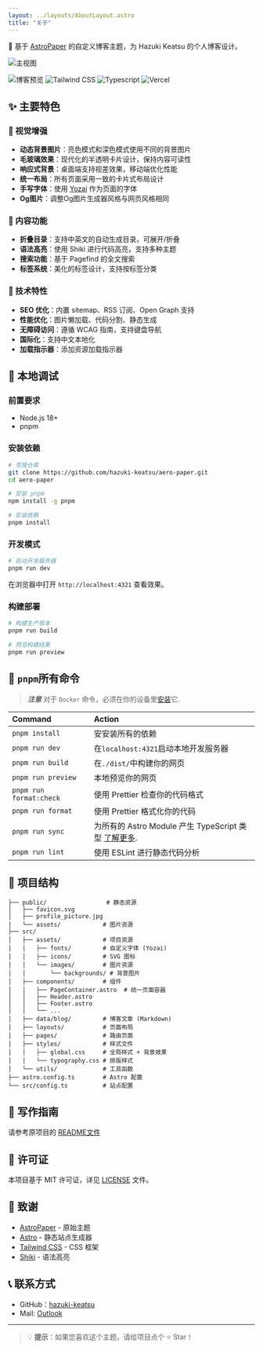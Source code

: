 ```yaml
---
layout: ../layouts/AboutLayout.astro
title: "关于"
---
```


🌸 基于 [AstroPaper](https://github.com/satnaing/astro-paper) 的自定义博客主题，为 Hazuki Keatsu 的个人博客设计。

![主视图](/aeropaper-og.jpg)

<div class="prose flex flex-wrap">
    <div></div>
    <img src="https://img.shields.io/badge/Astro-4.0.12-FF5D01?style=for-the-badge&logo=astro&logoColor=white" alt="博客预览">
    <img src="https://img.shields.io/badge/Tailwind_CSS-4.1.11-38B2AC?style=for-the-badge&logo=tailwind-css&logoColor=white" alt="Tailwind CSS">
    <img src="https://img.shields.io/badge/TypeScript-007ACC?style=for-the-badge&logo=typescript&logoColor=white" alt="Typescript">
    <img src="https://img.shields.io/badge/vercel-%23000000.svg?style=for-the-badge&logo=vercel&logoColor=white" alt="Vercel">
    <div></div>
</div>

## ✨ 主要特色

### 🎨 视觉增强
- **动态背景图片**：亮色模式和深色模式使用不同的背景图片
- **毛玻璃效果**：现代化的半透明卡片设计，保持内容可读性
- **响应式背景**：桌面端支持视差效果，移动端优化性能
- **统一布局**：所有页面采用一致的卡片式布局设计
- **手写字体**：使用 [Yozai](https://github.com/lxgw/yozai-font) 作为页面的字体
- **Og图片**：调整Og图片生成器风格与网页风格相同

### 📝 内容功能
- **折叠目录**：支持中英文的自动生成目录，可展开/折叠
- **语法高亮**：使用 Shiki 进行代码高亮，支持多种主题
- **搜索功能**：基于 Pagefind 的全文搜索
- **标签系统**：美化的标签设计，支持按标签分类

### 🔧 技术特性
- **SEO 优化**：内置 sitemap、RSS 订阅、Open Graph 支持
- **性能优化**：图片懒加载、代码分割、静态生成
- **无障碍访问**：遵循 WCAG 指南，支持键盘导航
- **国际化**：支持中文本地化
- **加载指示器**：添加资源加载指示器

## 🚀 本地调试

### 前置要求
- Node.js 18+ 
- pnpm

### 安装依赖

```bash
# 克隆仓库
git clone https://github.com/hazuki-keatsu/aero-paper.git
cd aero-paper

# 安装 pnpm
npm install -g pnpm

# 安装依赖
pnpm install
```

### 开发模式

```bash
# 启动开发服务器
pnpm run dev
```

在浏览器中打开 `http://localhost:4321` 查看效果。

### 构建部署

```bash
# 构建生产版本
pnpm run build

# 预览构建结果
pnpm run preview
```

## 🧞 `pnpm`所有命令

> **_注意_** 对于 `Docker` 命令，必须在你的设备里[安装](https://docs.docker.com/engine/install/)它.

| Command                              | Action                                                                                                                           |
| :----------------------------------- | :------------------------------------------------------------------------------------------------------------------------------- |
| `pnpm install`                       | 安安装所有的依赖                                                                                                            |
| `pnpm run dev`                       | 在`localhost:4321`启动本地开发服务器                                                                                       |
| `pnpm run build`                     | 在`./dist/`中构建你的网页                                                                                          |
| `pnpm run preview`                   | 本地预览你的网页                                                                                     |
| `pnpm run format:check`              |使用 Prettier 检查你的代码格式                                                                                                 |
| `pnpm run format`                    | 使用 Prettier 格式化你的代码                                                                                                       |
| `pnpm run sync`                      | 为所有的 Astro Module 产生 TypeScript 类型 [了解更多](https://docs.astro.build/en/reference/cli-reference/#astro-sync). |
| `pnpm run lint`                      | 使用 ESLint 进行静态代码分析                                                                                                                |

## 📁 项目结构

```
├── public/                 # 静态资源
│   ├── favicon.svg        
│   ├── profile_picture.jpg
│   └── assets/            # 图片资源
├── src/
│   ├── assets/            # 项目资源
│   │   ├── fonts/         # 自定义字体 (Yozai)
│   │   ├── icons/         # SVG 图标
│   │   └── images/        # 图片资源
│   │       └── backgrounds/ # 背景图片
│   ├── components/        # 组件
│   │   ├── PageContainer.astro  # 统一页面容器
│   │   ├── Header.astro
│   │   ├── Footer.astro
│   │   └── ...
│   ├── data/blog/         # 博客文章 (Markdown)
│   ├── layouts/           # 页面布局
│   ├── pages/             # 路由页面
│   ├── styles/            # 样式文件
│   │   ├── global.css     # 全局样式 + 背景效果
│   │   └── typography.css # 排版样式
│   └── utils/             # 工具函数
├── astro.config.ts        # Astro 配置
└── src/config.ts          # 站点配置
```

## 📝 写作指南

请参考原项目的 [README文件](https://github.com/hazuki-keatsu/aero-paper/README.raw.md)

## 📄 许可证

本项目基于 MIT 许可证，详见 [LICENSE](https://github.com/hazuki-keatsu/aero-paper/LICENSE) 文件。

## 🙏 致谢

- [AstroPaper](https://github.com/satnaing/astro-paper) - 原始主题
- [Astro](https://astro.build/) - 静态站点生成器
- [Tailwind CSS](https://tailwindcss.com/) - CSS 框架
- [Shiki](https://shiki.style/) - 语法高亮

## 📞 联系方式

- GitHub：[hazuki-keatsu](https://github.com/hazuki-keatsu)
- Mail: [Outlook](mailto:yeyuefeng699@outlook.com)

---

> 💡 **提示**：如果您喜欢这个主题，请给项目点个 ⭐ Star！
